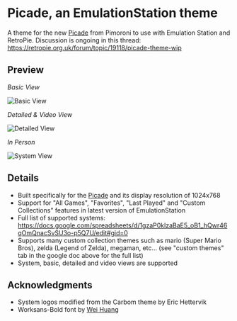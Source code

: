 # Picade, an EmulationStation theme
A theme for the new [Picade](https://shop.pimoroni.com/products/picade) from Pimoroni to use with Emulation Station and RetroPie.  Discussion is ongoing in this thread: https://retropie.org.uk/forum/topic/19118/picade-theme-wip

## Preview

*Basic View*

![Basic View](https://i.imgur.com/AtrZn5kl.png)

*Detailed & Video View*

![Detailed View](https://i.imgur.com/44ImH5ul.png)

*In Person*

![System View](https://i.imgur.com/5UMG9ztm.jpg)

## Details

- Built specifically for the [Picade](https://shop.pimoroni.com/products/picade) and its display resolution of 1024x768
- Support for "All Games", "Favorites", "Last Played" and "Custom Collections" features in latest version of EmulationStation
- Full list of supported systems: https://docs.google.com/spreadsheets/d/1gzaP0klzaBaE5_oB1_hQwr46qOmQnacSvSU3o-p5Q7U/edit#gid=0
- Supports many custom collection themes such as mario (Super Mario Bros), zelda (Legend of Zelda), megaman, etc... (see "custom themes" tab in the google doc above for the full list) 
- System, basic, detailed and video views are supported

## Acknowledgments

- System logos modified from the Carbom theme by Eric Hettervik
- Worksans-Bold font by [Wei Huang](https://fonts.google.com/specimen/Work+Sans)
